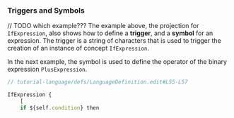 ### Triggers and Symbols

// TODO which example???
The example above, the projection for `IfExpression`, also shows how to define a **trigger**, and
a **symbol** for an expression. The trigger is a string of characters that is used to trigger the creation
of an instance of concept `IfExpression`.

In the next example, the symbol is used to define the operator of the binary expression `PlusExpression`.
```ts
// tutorial-language/defs/LanguageDefinition.edit#L55-L57

IfExpression {
    [
    if ${self.condition} then
```
